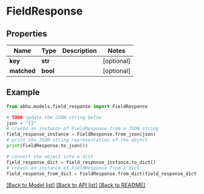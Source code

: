 # FieldResponse


## Properties

Name | Type | Description | Notes
------------ | ------------- | ------------- | -------------
**key** | **str** |  | [optional] 
**matched** | **bool** |  | [optional] 

## Example

```python
from abha.models.field_response import FieldResponse

# TODO update the JSON string below
json = "{}"
# create an instance of FieldResponse from a JSON string
field_response_instance = FieldResponse.from_json(json)
# print the JSON string representation of the object
print(FieldResponse.to_json())

# convert the object into a dict
field_response_dict = field_response_instance.to_dict()
# create an instance of FieldResponse from a dict
field_response_from_dict = FieldResponse.from_dict(field_response_dict)
```
[[Back to Model list]](../README.md#documentation-for-models) [[Back to API list]](../README.md#documentation-for-api-endpoints) [[Back to README]](../README.md)


